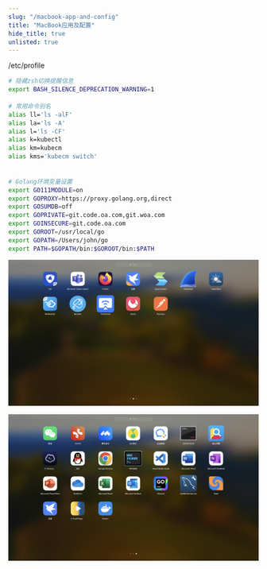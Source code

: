 ```yaml
---
slug: "/macbook-app-and-config"
title: "MacBook应用及配置"
hide_title: true
unlisted: true
---
```


/etc/profile

```bash
# 隐藏zsh切换提醒信息
export BASH_SILENCE_DEPRECATION_WARNING=1

# 常用命令别名
alias ll='ls -alF'
alias la='ls -A'
alias l='ls -CF'
alias k=kubectl
alias km=kubecm
alias kms='kubecm switch'


# Golang环境变量设置
export GO111MODULE=on
export GOPROXY=https://proxy.golang.org,direct
export GOSUMDB=off
export GOPRIVATE=git.code.oa.com,git.woa.com
export GOINSECURE=git.code.oa.com
export GOROOT=/usr/local/go
export GOPATH=/Users/john/go
export PATH=$GOPATH/bin:$GOROOT/bin:$PATH
```

![](/attachments/image-2024-8-19_14-12-56.png)

![](/attachments/image-2024-8-19_14-13-9.png)